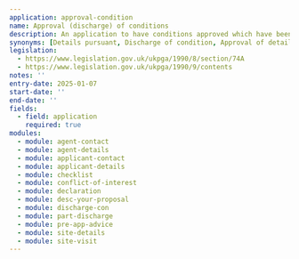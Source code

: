 ```yaml
---
application: approval-condition
name: Approval (discharge) of conditions
description: An application to have conditions approved which have been applied at the time of granting a planning permission to limit and control the way in which the planning permission has been implemented
synonyms: [Details pursuant, Discharge of condition, Approval of details]
legislation:
  - https://www.legislation.gov.uk/ukpga/1990/8/section/74A
  - https://www.legislation.gov.uk/ukpga/1990/9/contents
notes: ''
entry-date: 2025-01-07
start-date: ''
end-date: ''
fields:
  - field: application
    required: true
modules:
  - module: agent-contact
  - module: agent-details
  - module: applicant-contact
  - module: applicant-details
  - module: checklist
  - module: conflict-of-interest
  - module: declaration
  - module: desc-your-proposal
  - module: discharge-con
  - module: part-discharge
  - module: pre-app-advice
  - module: site-details
  - module: site-visit
---
```


